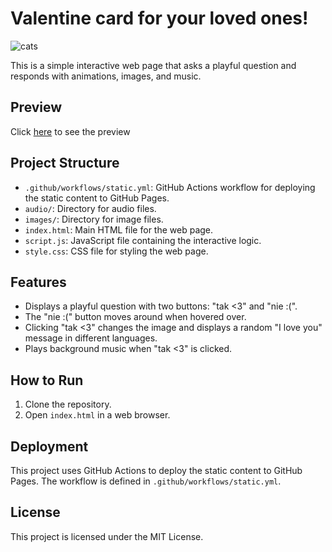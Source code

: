 # Valentine card for your loved ones!

<img alt="cats" src="https://github.com/kamemae/wompwomp/blob/main/images/cats/4.gif?raw=true">

This is a simple interactive web page that asks a playful question and responds with animations, images, and music.

## Preview
Click [here](https://kamemae.github.io/wompwomp/) to see the preview

## Project Structure

- `.github/workflows/static.yml`: GitHub Actions workflow for deploying the static content to GitHub Pages.
- `audio/`: Directory for audio files.
- `images/`: Directory for image files.
- `index.html`: Main HTML file for the web page.
- `script.js`: JavaScript file containing the interactive logic.
- `style.css`: CSS file for styling the web page.

## Features

- Displays a playful question with two buttons: "tak <3" and "nie :(".
- The "nie :(" button moves around when hovered over.
- Clicking "tak <3" changes the image and displays a random "I love you" message in different languages.
- Plays background music when "tak <3" is clicked.

## How to Run

1. Clone the repository.
2. Open `index.html` in a web browser.

## Deployment

This project uses GitHub Actions to deploy the static content to GitHub Pages. The workflow is defined in `.github/workflows/static.yml`.

## License

This project is licensed under the MIT License.
